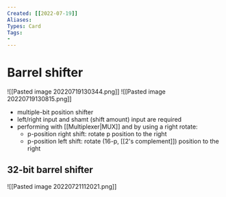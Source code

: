 ```yaml
---
Created: [[2022-07-19]]
Aliases: 
Types: Card
Tags: 
- 
---
```

# Barrel shifter
![[Pasted image 20220719130344.png]]
![[Pasted image 20220719130815.png]]
- multiple-bit position shifter
- left/right input and shamt (shift amount) input are required
- performing with [[Multiplexer|MUX]] and by using a right rotate:
	- p-position right shift: rotate p position to the right
	- p-position left shift: rotate (16-p, [[2's complement]]) position to the right

## 32-bit barrel shifter
![[Pasted image 20220721112021.png]]